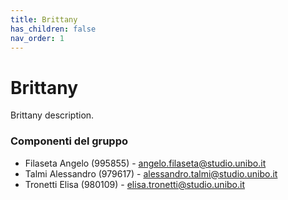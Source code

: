 ```yaml
---
title: Brittany
has_children: false
nav_order: 1
---
```


# Brittany

Brittany description.


### Componenti del gruppo
- Filaseta Angelo (995855) - <angelo.filaseta@studio.unibo.it>
- Talmi Alessandro (979617) - <alessandro.talmi@studio.unibo.it>
- Tronetti Elisa (980109) - <elisa.tronetti@studio.unibo.it>